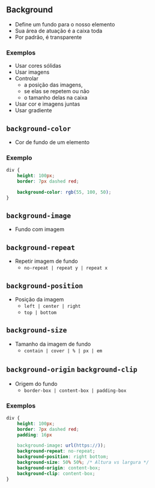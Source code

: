 ## Background

- Define um fundo para o nosso elemento
- Sua área de atuação é a caixa toda
- Por padrão, é transparente

### Exemplos

- Usar cores sólidas
- Usar imagens
- Controlar
    - a posição das imagens,
    - se elas se repetem ou não
    - o tamanho delas na caixa
- Usar cor e imagens juntas
- Usar gradiente

## `background-color`

* Cor de fundo de um elemento

### Exemplo

~~~css
div {
    height: 100px;
    border: 7px dashed red;

    background-color: rgb(55, 100, 50);
}
~~~

## `background-image`

* Fundo com imagem

## `background-repeat` 

* Repetir imagem de fundo
  * `no-repeat | repeat y | repeat x`

## `background-position`

* Posição da imagem
  * `left | center | right`
  * `top | bottom`

## `background-size`

* Tamanho da imagem de fundo
  * `contain | cover | % | px | em` 

## `background-origin` `background-clip`
  
* Origem do fundo
  * `border-box | content-box | padding-box`
### Exemplos

~~~css
div {
    height: 100px;
    border: 7px dashed red;
    padding: 16px

    background-image: url(https://)); 
    background-repeat: no-repeat;
    background-position: right bottom;
    background-size: 50% 50%; /* Altura vs largura */
    background-origin: content-box;
    background-clip: content-box;
}
~~~